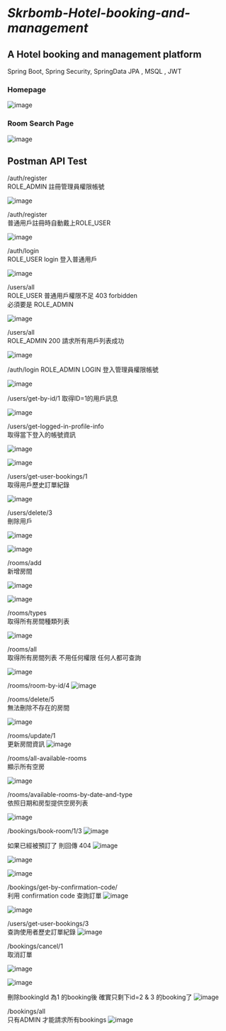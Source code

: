 # *__Skrbomb-Hotel-booking-and-management__*

## A Hotel booking and management platform
Spring Boot, Spring Security, SpringData JPA , MSQL , JWT

### Homepage
![image](https://github.com/user-attachments/assets/f0c05756-664a-41e1-9ad5-aee3cfe9e817)


### Room Search Page

![image](https://github.com/user-attachments/assets/ec5c7d76-0639-4b54-b345-0bc43a8dfd69)

## Postman API Test
/auth/register <br />
ROLE_ADMIN  註冊管理員權限帳號

![image](https://github.com/user-attachments/assets/440d97cc-e160-4955-aae6-ea185bdbe5c9)


/auth/register  <br />
普通用戶註冊時自動戴上ROLE_USER

![image](https://github.com/user-attachments/assets/fb985ad6-46c7-47c7-9cf1-ef488c478c73)

/auth/login <br />
ROLE_USER login 登入普通用戶

![image](https://github.com/user-attachments/assets/82a10289-f520-40ea-89fd-e1e09c9d41d9)

/users/all <br />
ROLE_USER 普通用戶權限不足 403 forbidden <br />
必須要是 ROLE_ADMIN

![image](https://github.com/user-attachments/assets/b7dddc24-81e9-4d1a-9107-0fc7e58bd947)

/users/all <br />
ROLE_ADMIN 200 請求所有用戶列表成功

![image](https://github.com/user-attachments/assets/5c8fa610-5ebd-4bbb-8080-0c9de6c7e699)

/auth/login
ROLE_ADMIN LOGIN  登入管理員權限帳號

![image](https://github.com/user-attachments/assets/5ea2db62-a216-495f-8af8-1b888dbc5d8b)

/users/get-by-id/1 取得ID=1的用戶訊息

![image](https://github.com/user-attachments/assets/3b16e230-9e01-471f-86f3-aeac93340054)

/users/get-logged-in-profile-info <br/> 
取得當下登入的帳號資訊

![image](https://github.com/user-attachments/assets/e21420a2-4179-47d5-a1b2-0c4fcf934ea5)

![image](https://github.com/user-attachments/assets/80537f86-c9d6-4503-8931-83c9fef5c3b2)

/users/get-user-bookings/1 <br/>
取得用戶歷史訂單紀錄

![image](https://github.com/user-attachments/assets/a2de6966-7c4f-4b51-87de-194873c7dd7c)

/users/delete/3 <br/>
刪除用戶

![image](https://github.com/user-attachments/assets/8e23dbe6-b6bd-47e9-89f1-472fc5e16713)

![image](https://github.com/user-attachments/assets/bd87e3da-b143-46e0-9772-a41dcc84d449)

/rooms/add <br/>
新增房間

![image](https://github.com/user-attachments/assets/3ce3e27a-f273-43d4-98e2-5011d0993cdb)

![image](https://github.com/user-attachments/assets/8295169d-94cf-4f50-b04c-7830d4e1af5a)

/rooms/types <br/>
取得所有房間種類列表

![image](https://github.com/user-attachments/assets/ddd08acd-a8a9-48c3-b693-f2eb9881c027)

/rooms/all <br />
取得所有房間列表 不用任何權限 任何人都可查詢

![image](https://github.com/user-attachments/assets/2d63db0e-8b10-4244-b487-aba817242e49)

/rooms/room-by-id/4
![image](https://github.com/user-attachments/assets/a5daaf52-ad71-495d-8fea-f9362f22d1a1)

/rooms/delete/5  <br />
無法刪除不存在的房間

![image](https://github.com/user-attachments/assets/5a9b1c51-78c8-454a-914f-e5215811f991)

/rooms/update/1 <br />
更新房間資訊
![image](https://github.com/user-attachments/assets/7ada257a-c88e-451e-81e7-d143309e9914)

/rooms/all-available-rooms <br />
顯示所有空房

![image](https://github.com/user-attachments/assets/eb50eaff-6469-4f1c-8373-46922edea89d)

/rooms/available-rooms-by-date-and-type <br />
依照日期和房型提供空房列表

![image](https://github.com/user-attachments/assets/3bbd3700-9f4c-4e8c-a20e-29a84b731f69)

/bookings/book-room/1/3
![image](https://github.com/user-attachments/assets/f329475a-c109-4548-8bb2-0231d5228eae)

如果已經被預訂了 則回傳 404
![image](https://github.com/user-attachments/assets/c5cdf584-5deb-4388-95ce-bffa091cdb65)

![image](https://github.com/user-attachments/assets/ace2cdf4-a480-41dd-862f-5fd29f1d3390)

![image](https://github.com/user-attachments/assets/946f70c8-5793-4832-ae2d-3f228c5ab9ae)

/bookings/get-by-confirmation-code/ <br/>
利用 confirmation code 查詢訂單
![image](https://github.com/user-attachments/assets/0c342d14-91a6-408d-b1ea-97e5dd510fa7)

![image](https://github.com/user-attachments/assets/0ac8ed40-eb02-4cdc-b716-e82a0b1dfdd3)

/users/get-user-bookings/3  <br/>
查詢使用者歷史訂單紀錄
![image](https://github.com/user-attachments/assets/dc48d363-564c-467e-836b-20e804de6493)

/bookings/cancel/1   <br/>
取消訂單

![image](https://github.com/user-attachments/assets/7dbf622b-1a1b-44f6-ba6b-579082fa76e8)

![image](https://github.com/user-attachments/assets/9735e18a-7218-4831-b206-bba3b483e71d)

刪除bookingId 為1 的booking後 確實只剩下id=2 & 3 的booking了
![image](https://github.com/user-attachments/assets/6fe7b750-d902-49c5-9738-af8786029165)

/bookings/all  <br />
只有ADMIN 才能請求所有bookings
![image](https://github.com/user-attachments/assets/19c4575f-9fa4-48a8-babf-55f338df1f25)

